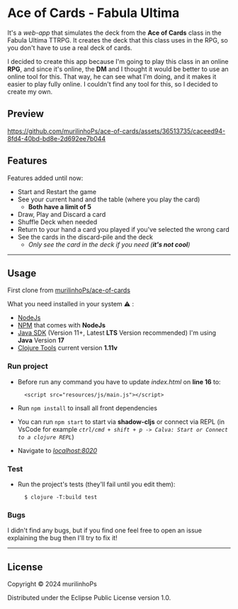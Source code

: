 # Ace of Cards - Fabula Ultima

It's a *web-app* that simulates the deck from the **Ace of Cards** class in the Fabula Ultima TTRPG. It creates the deck that this class uses in the RPG, so you don't have to use a real deck of cards.

I decided to create this app because I'm going to play this class in an online **RPG**, and since it's online, the **DM** and I thought it would be better to use an online tool for this. That way, he can see what I'm doing, and it makes it easier to play fully online. I couldn't find any tool for this, so I decided to create my own.

## Preview

https://github.com/murilinhoPs/ace-of-cards/assets/36513735/caceed94-8fd4-40bd-bd8e-2d692ee7b044

## Features

Features added until now:

- Start and Restart the game
- See your current hand and the table (where you play the card)
  - **Both have a limit of 5**
- Draw, Play and Discard a card
- Shuffle Deck when needed
- Return to your hand a card you played if you've selected the wrong card
- See the cards in the discard-pile and the deck
  - *Only see the card in the deck if you need (**it's not cool**)*

---

## Usage

First clone from [murilinhoPs/ace-of-cards](https://github.com/murilinhops/ace-of-cards)

What you need installed in your system ⚠ :

- [NodeJs](https://nodejs.org/en/)
- [NPM](https://www.npmjs.com/) that comes with **NodeJs**
- [Java SDK](https://www.oracle.com/java/technologies/downloads/) (Version 11+, Latest **LTS** Version recommended) I'm using **Java** Version **17**
- [Clojure Tools](https://clojure.org/guides/getting_started) current version **1.11v**

### Run project

- Before run any command you have to update *index.html* on **line 16** to:
  
        <script src="resources/js/main.js"></script>

- Run `npm install` to insall all front dependencies
- You can run `npm start` to start via **shadow-cljs** or connect via REPL (in VsCode for example *`ctrl/cmd + shift + p -> Calva: Start or Connect to a clojure REPL`*)
- Navigate to *[localhost:8020](http://localhost:8020)*

### Test

- Run the project's tests (they'll fail until you edit them):
  
        $ clojure -T:build test

### Bugs

I didn't find any bugs, but if you find one feel free to open an issue explaining the bug then I'll try to fix it!

---

## License

Copyright © 2024 murilinhoPs

Distributed under the Eclipse Public License version 1.0.
